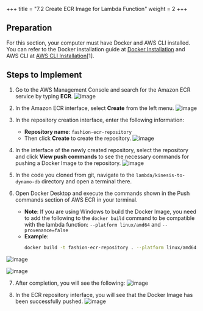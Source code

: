 +++
title = "7.2 Create ECR Image for Lambda Function"
weight = 2
+++

## Preparation
For this section, your computer must have Docker and AWS CLI installed. You can refer to the Docker installation guide at [Docker Installation](https://docs.docker.com/get-docker/) and AWS CLI at [AWS CLI Installation](https://docs.aws.amazon.com/cli/latest/userguide/install-cliv2.html)[1].

## Steps to Implement

1. Go to the AWS Management Console and search for the Amazon ECR service by typing **ECR**.
![image](/images/recommendation/img_3.png)

2. In the Amazon ECR interface, select **Create** from the left menu.
![image](/images/recommendation/img_4.png)

3. In the repository creation interface, enter the following information:
   - **Repository name**: `fashion-ecr-repository`
   - Then click **Create** to create the repository.
![image](/images/recommendation/img_5.png)

4. In the interface of the newly created repository, select the repository and click **View push commands** to see the necessary commands for pushing a Docker Image to the repository.
![image](/images/recommendation/img_6.png)

5. In the code you cloned from git, navigate to the `lambda/kinesis-to-dynamo-db` directory and open a terminal there.

6. Open Docker Desktop and execute the commands shown in the Push commands section of AWS ECR in your terminal.
   - **Note**: If you are using Windows to build the Docker Image, you need to add the following to the `docker build` command to be compatible with the lambda function: `--platform linux/amd64` and `--provenance=false`
   - **Example**:
      ```bash
      docker build -t fashion-ecr-repository . --platform linux/amd64 --provenance=false
      ```   
![image](/images/recommendation/img_7.png)

![image](/images/recommendation/img_7.png)

7. After completion, you will see the following:
![image](/images/recommendation/img_8.png)

8. In the ECR repository interface, you will see that the Docker Image has been successfully pushed.
![image](/images/recommendation/img_9.png)
